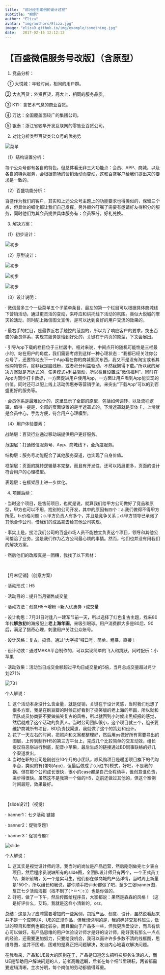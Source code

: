 ```yaml
---
title:  "部分经手案例的设计过程"
subtitle: "案例"
author: "Eliza"
avatar: "img/authors/Eliza.jpg"
image: "eliza9.github.io/img/example/something.jpg"
date:   2017-02-15 12:12:12
---
```



# 【百盛微信服务号改版】（含原型）


1. 竞品分析：

   ① 大悦城：年轻时尚，相同的用户群。

   ② 大丸百货：外资百货，高大上，相同的服务品质。

   ③ K11：含艺术气息的商业百货。

   ④ 万达：全国覆盖面较广的集团公司。

   ⑤ 银泰：浙江省较早开发互联网的零售业百货公司。


2. 对比分析类型百货类公众号的优劣势

![菜单](eliza9.github.io/img/example/竞品分析副本.jpg)

   
（1）结构设置分析：

每个公众号都有各自的特色，但总体看无非三大功能点：会员、APP、商城，以及各自的特色服务，会根据商场的营销活动而变动，这和百盛客户给我们提出来的要求是一致的。


（2）百盛功能分析：

百盛作为我们的客户，其实和上述公众号主题上的功能要求也得类似的，保留三个点，但具体的细化都让我们自己发挥，另外额外叮嘱了需要有邀请好友得积分的服务，同时他们为其会员提供具体服务有：会员积分，好礼兑换。


3. 解决方案：

（1）初步设计：

![初步](http://imglf1.nosdn.127.net/img/cWYrcXlOUGdFai82aWVaVlo2dlFkWnA0WXE5NGtPSTZHZDF2dmtzczk3Z1ZWYnl1MWxiS2h3PT0.png?imageView&thumbnail=1680x0&quality=96&stripmeta=0&type=jpg)

（2）原型设计：

![初步](http://imglf0.nosdn.127.net/img/cWYrcXlOUGdFai82aWVaVlo2dlFkZElsNFJWTnZtZ1IrMkFyUjhucTkwdTVqb0RYbVkyb0FBPT0.png?imageView&thumbnail=2000y1436&type=jpg&quality=96&stripmeta=0&type=jpg)

![初步](http://imglf.nosdn.127.net/img/cWYrcXlOUGdFai82aWVaVlo2dlFkZS9lNUpDZTBtenNPZnR2WFFwci80K0xxL0NCWUNTTEhBPT0.png?imageView&thumbnail=2000y1599&type=jpg&quality=96&stripmeta=0&type=jpg)

![初步](http://imglf.nosdn.127.net/img/cWYrcXlOUGdFai82aWVaVlo2dlFkYTVsbnhROXF5aTR1bmZ3NWRJNzlUUmttZVcvZGkwVVFnPT0.png?imageView&thumbnail=2000y1919&type=jpg&quality=96&stripmeta=0&type=jpg)

（3）设计说明：

 · 微信最多三个一级菜单五个子菜单条目，最左的第一个栏目可以根据具体商城线下营销活动，通过更灵活的变动，来呼应和烘托线下活动的氛围。类似大悦城的摩天轮活动。同时配上微信图文宣传，是可以达到良好的用户交流的效果的。
 
 · 最右手的栏目，是最靠近右手触控的范围的，所以为了响应客户的要求，突出百盛的会员体系，实现其服务是恰到好处的，关键在于内页的原型，下文会展出。
 
 · 引导App下载的栏目位于三栏居中，相对来说，中间点开的随机可能性是三栏最小的，站在用户的角度，我们需要考虑到这样一种心理状态：“我都已经关注你公众号了，还要特地去下一个App看在你的商城里买东西，我又不是没有淘宝或者其他购物软件，除非我是脑残粉，或者积分利益驱动，不然我懒得下载。”所以我的解决方案就是万达式的，任务模式+利益驱动，所以栏目设置成“微信福利”，同时在App内同步打卡数据，一方面促进用户使用App，一方面让用户看到App能实现的价值。同时还可以配上线上活动优惠券等营销手法，来突出“下载App”可以的到百盛更好的服务等。
 
 · 会员体系是最难设计的，这里显示了全部的原型，包括如何调转，以及流程逻辑，值得一提是，全部的页面设置的是半遮罩式的，下滑遮罩就是实体卡，上滑就是会员中心，手势方便，符合用户心理模型。
 
 （4）用户体验要素：
 
战略层：百货行业通过移动端提供用户更好服务。

范围层：打通微信服务号、App、商城线下，全角度服务。

结构层：服务号功能配合了其他服务渠道，也实现了自身价值。

框架层：页面的跳转逻辑基本完整，而且有开发性，还可以拓展更多，页面的设计符合用户的心理模型。

表现层：在框架层上进一步优化。


4. 项目后续：

· 当时这个项目，是售前项目，也就是说，就算我们给甲方公司做好了竞品和原型，甲方也可以不用，找别的公司开发，其中的原因有四个：a.我们做得不得甲方所愿，b.价格问题；c.甲方负责人有多个，并且是竞争关系；d.甲方领导已承诺了其他合作公司，借我们的成品拿去给其他公司实现。

· 事实上是，接洽我们公司的百盛市场人员不能独立负责这个项目，领导和其他公司接洽了业务，这是我们作为乙方公司最心烦的事情。然而，他们也并没有用我们的解决方案。

· 然后他们的改版真是一团糟，我找了以下素材：




<br>

【月末促销】（创意方案）

· 活动形式：H5

· 活动目的：提升当月销售成交量

· 活动方法：创意H5→增粉→新人优惠券→成交量

· 设计构思：7月31日时逢八一建军节前一天，所以选择了红色复古主题，找来80年代**解放初**的海报配上**老上海年画**，来吸引眼球。用户消费群大多是80后、90后，满足了猎奇心理，刺激用户关注公众账号。

· 设计风格：复古，搞怪，通过“大字报”喊口号，简单、粗暴、直接！

· 设计动效：通过MAKA平台制作的，可以实现简单的飞入和跳跃，同时配乐：小苹果

· 活动效果：活动当日成交金额超过平均日成交量的5倍，当月总成交量超过月计划271%

![731](eliza9.github.io/img/example/顺风购731.png)

个人解说：

1. 这个活动本身没什么含金量，就是促销，关键在于设计灵感，当时我们也想了很多方案，我是在刷豆瓣的时候正好看到了搞笑版的老上海的年画，所以就和团队成员协商要不要做搞笑复古的风格，所以就回到小时候出黑板报的感觉，然后就成了这个活动的负责人。当时公司团队很小，这个项目就三个，组长要维护商城所有项目，BD负责找渠道，我就做了这个的策划和设计。
2. 花了一天左右的时间，把照片和文案都整理好，然后用ps做好所有需要导出的图层，上传到制作H5的第三方平台上，完成几个比较简单的交互动效，组长提议将恶俗进行到底，配音小苹果，最后生成的链接通过BD同事联络的好几个渠道发出。
3. 当时在职的公司是刚创业10个月的小团队，顺风购项目是暖游项目旗下的代购平台，类似的有{带呗App}，但最后做成了{小红书}模式，好吧，不是我的锅，但在那个公司成长很快，很小的case都是自己全程动手，谁创意谁负责，进步得很快。虽然这不是我第一个做的H5，之前还做过其他的，但这个案例时间最短，效果最好。

<br>

【slide设计】（视觉）

· banner1：七夕活动 链接

· banner2：促销专题1

· banner3：促销专题2

![slide](eliza9.github.io/img/example/商城的silde设计稿.png)

个人解说：

1. 这其实是视觉设计师的活，我当时的岗位是产品运营，然后刚刚做完七夕表白项目，然后程序员说缺所有的slide图，全团队设计师只有两个，一个正式员工的，兼职前端，另一个是实习生，他们都在做商城的产品详情，当时周上新量是150个，所以组长和我说，那你顺手把slide都做了吧，至少三张banner图，反正七夕活动海报（找不到了( ˃ ⌑ ˂ഃ )）也是你做的。
2. 好吧，做了一下午，然后传图给程序员，大家都说：果然是森森的风格！（这是好评价么，艾玛，我就是这样小清新的，orz。





总结：这是为了应聘需要增加的一些案例，包括产品、创意、设计，虽然说看起来并不是一个应聘UX、UE的正规作品，但我想说明的是，我的确非交互科班生，做过的项目和案例也都比较杂，而且偏向于产品多一些，但我更热爱设计，而且有信心可以做好。有产品思维的用户体验设计师才是好的设计师，刚好我有那么一点点的经验，还需要更加努力，只要给我机会，我可以画许许多多数不清的线框图，思维导图，这并不困难，困难的是真正把问题解决，发自内心地喜欢解决问题。

在我看来，产品和UE最大的区别在于，产品是知道怎么把科技服务生活的人，而UE是帮助用户解决问题的人，前者高瞻远瞩，后者在每个细节里耕耘，两者都需要逻辑清晰，主次分明，每个岗位的劳动都值得尊重。
